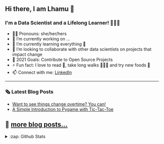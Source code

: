 <h2 align="left">Hi there, I am Lhamu 👋</h2>
<h3 align="left">I'm a Data Scientist and a Lifelong Learner! 🤔🔎📖</h3>

- 👩🏻 Pronouns: she/her/hers
- 🔭 I’m currently working on ...
- 🌱 I’m currently learning everything 🤣 
- 👯 I’m looking to collaborate with other data scientists on projects that impact change
- 🥅 2021 Goals: Contribute to Open Source Projects 
- ⚡ Fun fact: I love to read 📘, take long walks 🚶🏻‍♀️ and try new foods 🤤
- 📫 Connect with me: [LinkedIn]
---

<h3>🗞 Latest Blog Posts</h3>

<!-- BLOG-POST-LIST:START -->
- [Want to see things change overtime? You can!](https://medium.com/@lhamu/want-to-see-things-change-overtime-you-can-29616865518e?source=rss-cc35fd4d7fb6------2)
- [A Simple Introduction to Pygame with Tic-Tac-Toe](https://blog.usejournal.com/a-simple-introduction-to-pygame-with-tic-tac-toe-66d6fb7dff49?source=rss-cc35fd4d7fb6------2)
<!-- BLOG-POST-LIST:END -->

🔷 [more blog posts...][Blog]
---

<details>
  <summary>:zap: Github Stats</summary>
  
  <img align="left" alt="Lhamu's GitHub stats" src="https://github-readme-stats.vercel.app/api?username=Yeshi341&show_icons=true$hide_border=true" />

</details>
  

[LinkedIn]: https://www.linkedin.com/in/lhamutsering/
[Blog]: https://lhamu.medium.com/
